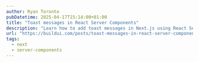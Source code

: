 ```yaml
---
author: Ryan Toronto
pubDatetime: 2025-04-17T15:14:00+01:00
title: "Toast messages in React Server Components"
description: "Learn how to add toast messages in Next.js using React Server Components, cookies, useOptimistic, and Sonner. This tutorial covers server actions, dismissible toasts, and optimistic UI updates for seamless feedback."
url: "https://buildui.com/posts/toast-messages-in-react-server-components"
tags:
  - next
  - server-components
---
```

